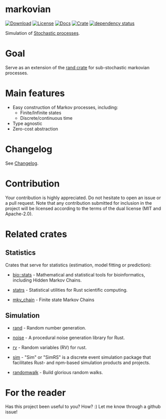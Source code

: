 # markovian
[![Download](https://img.shields.io/crates/d/markovian)](https://crates.io/crates/markovian)
[![License](https://img.shields.io/crates/l/markovian)](https://github.com/saona-raimundo/markovian)
[![Docs](https://docs.rs/markovian/badge.svg)](https://docs.rs/markovian/)
[![Crate](https://img.shields.io/crates/v/markovian.svg)](https://crates.io/crates/markovian)
[![dependency status](https://deps.rs/crate/markovian/latest/status.svg)](https://deps.rs/crate/markovian)

Simulation of [Stochastic processes](https://en.wikipedia.org/wiki/Stochastic_process).

# Goal
Serve as an extension of the [rand crate](https://crates.io/crates/rand) for sub-stochastic markovian processes.

# Main features

- Easy construction of Markov processes, including:
  - Finite/Infinite states
  - Discrete/continuous time
- Type agnostic
- Zero-cost abstraction

# Changelog

See [Changelog](https://github.com/saona-raimundo/markovian/blob/master/Changelog.md).

# Contribution

Your contribution is highly appreciated. Do not hesitate to open an issue or a pull request. Note that any contribution submitted for inclusion in the project will be licensed according to the terms of the dual license (MIT and Apache-2.0).

# Related crates

## Statistics

Crates that serve for statistics (estimation, model fitting or prediction):

- [bio::stats](https://crates.io/crates/bio) - Mathematical and statistical tools for bioinformatics, including Hidden Markov Chains.

- [statrs](https://crates.io/crates/statrs) - Statistical utilities for Rust scientific computing.

- [mkv_chain](https://crates.io/crates/mkv_chain) - Finite state Markov Chains

## Simulation

- [rand](https://crates.io/crates/rand) - Random number generation.

- [noise](https://crates.io/crates/noise) - A procedural noise generation library for Rust.

- [rv](https://crates.io/crates/rv) - Random variables (RV) for rust.

- [sim](https://crates.io/crates/sim) - "Sim" or "SimRS" is a discrete event simulation package that facilitates Rust- and npm-based simulation products and projects.

- [randomwalk](https://crates.io/crates/randomwalk) - Build glorious random walks.

# For the reader

Has this project been useful to you? How? :)
Let me know through a github issue!
